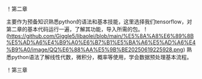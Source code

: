！第二章

主要作为预备知识熟悉python的语法和基本技能，这里选择我们tensorflow，对第二章的基本代码运行一遍，了解其功能，导入所需的包。
!(https://github.com/Giggle5/libaolei/blob/main/%E5%8A%A8%E6%89%8B%E5%AD%A6%E4%B9%A0%E6%B7%B1%E5%BA%A6%E5%AD%A6%E4%B9%A0/image/QQ%E6%88%AA%E5%9B%BE20250619225928.png)
熟悉python语法了解线性代数，微积分，概率等使用，学会数据预处理基本流程。

！第三章
